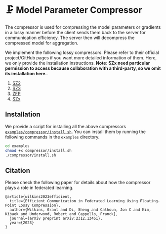 # 🗜 Model Parameter Compressor

The compressor is used for compressing the model parameters or gradients in a lossy manner before the client sends them back to the server for communication efficiency. The server then will decompress the compressed model for aggregation. 

We implement the following lossy compressors. Please refer to their official project/GitHub pages if you want more detailed information of them. Here, we only provide the installation instructions. **Note: SZx need particular permission to access because collaboration with a third-party, so we omit its installation here.**.

1. [SZ2](https://github.com/szcompressor/SZ)
2. [SZ3](https://github.com/szcompressor/SZ3)
3. [ZFP](https://pypi.org/project/zfpy/)
4. [SZx](https://github.com/szcompressor/SZx)

## Installation
We provide a script for installing all the above compressors [`examples/compressor/install.sh`](../../../examples/compressor/install.sh). You can install them by running the following commands in the `examples` directory.

```bash
cd examples
chmod +x compressor/install.sh
./compressor/install.sh
```

## Citation
Please check the following paper for details about how the compressor plays a role in federated learning. 

```
@article{wilkins2023efficient,
  title={Efficient Communication in Federated Learning Using Floating-Point Lossy Compression},
  author={Wilkins, Grant and Di, Sheng and Calhoun, Jon C and Kim, Kibaek and Underwood, Robert and Cappello, Franck},
  journal={arXiv preprint arXiv:2312.13461},
  year={2023}
}
```